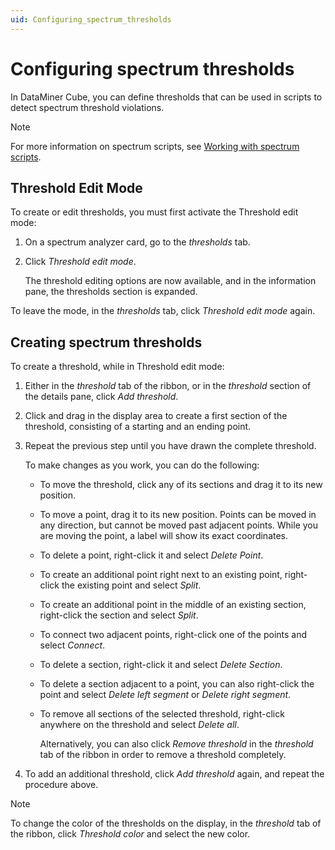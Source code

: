 ```yaml
---
uid: Configuring_spectrum_thresholds
---
```


# Configuring spectrum thresholds

In DataMiner Cube, you can define thresholds that can be used in scripts to detect spectrum threshold violations.

> [!NOTE]
> For more information on spectrum scripts, see [Working with spectrum scripts](xref:Working_with_spectrum_scripts).

## Threshold Edit Mode

To create or edit thresholds, you must first activate the Threshold edit mode:

1. On a spectrum analyzer card, go to the *thresholds* tab.

2. Click *Threshold edit mode*.

    The threshold editing options are now available, and in the information pane, the thresholds section is expanded.

To leave the mode, in the *thresholds* tab, click *Threshold edit mode* again.

## Creating spectrum thresholds

To create a threshold, while in Threshold edit mode:

1. Either in the *threshold* tab of the ribbon, or in the *threshold* section of the details pane, click *Add threshold*.

2. Click and drag in the display area to create a first section of the threshold, consisting of a starting and an ending point.

3. Repeat the previous step until you have drawn the complete threshold.

    To make changes as you work, you can do the following:

    - To move the threshold, click any of its sections and drag it to its new position.

    - To move a point, drag it to its new position. Points can be moved in any direction, but cannot be moved past adjacent points. While you are moving the point, a label will show its exact coordinates.

    - To delete a point, right-click it and select *Delete Point*.

    - To create an additional point right next to an existing point, right-click the existing point and select *Split*.

    - To create an additional point in the middle of an existing section, right-click the section and select *Split*.

    - To connect two adjacent points, right-click one of the points and select *Connect*.

    - To delete a section, right-click it and select *Delete Section*.

    - To delete a section adjacent to a point, you can also right-click the point and select *Delete left segment* or *Delete right segment*.

    - To remove all sections of the selected threshold, right-click anywhere on the threshold and select *Delete all*.

        Alternatively, you can also click *Remove threshold* in the *threshold* tab of the ribbon in order to remove a threshold completely.

4. To add an additional threshold, click *Add threshold* again, and repeat the procedure above.

> [!NOTE]
> To change the color of the thresholds on the display, in the *threshold* tab of the ribbon, click *Threshold color* and select the new color.
>

